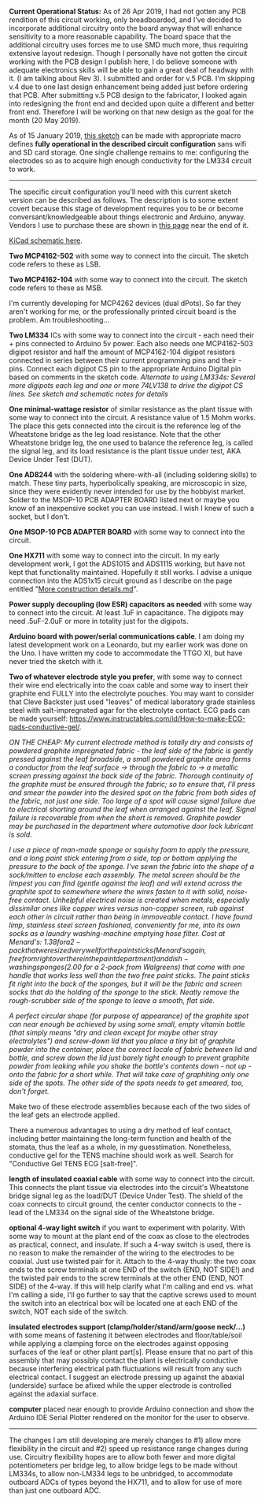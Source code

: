 **Current Operational Status:** As of 26 Apr 2019, I had not gotten any PCB rendition of this circuit working, only breadboarded, and I've decided to incorporate additional circuitry onto the board anyway that will enhance sensitivity to a more reasonable capability.  The board space that the additional circuitry uses forces me to use SMD much more, thus requiring extensive layout redesign.  Though I personally have not gotten the circuit working with the PCB design I publish here, I do believe someone with adequate electronics skills will be able to gain a great deal of headway with it. (I am talking about Rev 3).  I submitted and order for v.5 PCB.  I'm skipping v.4 due to one last design enhancement being added just before ordering that PCB.  After submitting v.5 PCB design to the fabricator, I looked again into redesigning the front end and decided upon quite a different and better front end.  Therefore I will be working on that new design as the goal for the month (20 May 2019).

As of 15 January 2019, [this sketch](https://github.com/kenneth558/plant_resistance_primary_perception/blob/Free/sketch%20code/adc_for_plant_tissue.ino) can be made with appropriate macro defines **fully operational in the described circuit configuration** sans wifi and SD card storage.  One single challenge remains to me: configuring the electrodes so as to acquire high enough conductivity for the LM334 circuit to work.

------------------------------------

The specific circuit configuration you'll need with this current sketch version can be described as follows.  The description is to some extent covert because this stage of development requires you to be or become conversant/knowledgeable about things electronic and Arduino, anyway.  Vendors I use to purchase these are shown in [this page](https://github.com/kenneth558/plant_resistance_primary_perception/blob/Free/More%20construction%20details.md) near the end of it.  

[KiCad schematic here](https://github.com/kenneth558/plant_resistance_primary_perception/blob/Free/schematic.pdf). 


**Two MCP4162-502** with some way to connect into the circuit.  The sketch code refers to these as LSB.

**Two MCP4162-104** with some way to connect into the circuit.  The sketch code refers to these as MSB.

I'm currently developing for MCP4262 devices (dual dPots).  So far they aren't working for me, or the professionally printed circuit board is the problem.  Am troubleshooting...

**Two LM334** ICs with some way to connect into the circuit - each need their + pins connected to Arduino 5v power.  Each also needs one MCP4162-503 digipot resistor and half the amount of MCP4162-104 digipot resistors connected in series between their current programming pins and their - pins.  Connect each digipot CS pin to the appropriate Arduino Digital pin based on comments in the sketch code.  *Alternate to using LM334s: Several more digipots each leg and one or more 74LV138 to drive the digipot CS lines.  See sketch and schematic notes for details*

**One minimal-wattage resistor** of similar resistance as the plant tissue with some way to connect into the circuit.  A resistance value of 1.5 Mohm works.  The place this gets connected into the circuit is the reference leg of the Wheatstone bridge as the leg load resistance.  Note that the other Wheatstone bridge leg, the one used to balance the reference leg, is called the signal leg, and its load resistance is the plant tissue under test, AKA Device Under Test (DUT).

**One AD8244** with the soldering where-with-all (including soldering skills) to match.  These tiny parts, hyperbolically speaking, are microscopic in size, since they were evidently never intended for use by the hobbyist market.  Solder to the MSOP-10 PCB ADAPTER BOARD listed next or maybe you know of an inexpensive socket you can use instead.  I wish I knew of such a socket, but I don't.

**One MSOP-10 PCB ADAPTER BOARD** with some way to connect into the circuit.

**One HX711** with some way to connect into the circuit.  In my early development work, I got the ADS1015 and ADS1115 working, but have not kept that functionality maintained.  Hopefully it still works.  I advise a unique connection into the ADS1x15 circuit ground as I describe on the page entitled "[More construction details.md](https://github.com/kenneth558/plant_resistance_primary_perception/blob/Free/More%20construction%20details.md)".

**Power supply decoupling (low ESR) capacitors as needed** with some way to connect into the circuit.  At least .1uF in capacitance.  The digipots may need .5uF-2.0uF or more in totality just for the digipots.

**Arduino board with power/serial communications cable**.  I am doing my latest development work on a Leonardo, but my earlier work was done on the Uno.  I have written my code to accommodate the TTGO XI, but have never tried the sketch with it.

**Two of whatever electrode style you prefer**, with some way to connect their wire end electrically into the coax cable and some way to insert their graphite end FULLY into the electrolyte pouches.  You may want to consider that Cleve Backster just used "leaves" of  medical laboratory grade stainless steel with salt-impregnated agar for the electrolyte contact.  ECG pads can be made yourself: https://www.instructables.com/id/How-to-make-ECG-pads-conductive-gel/.

*ON THE CHEAP: My current electrode method is totally dry and consists of powdered graphite impregnated fabric - the leaf side of the fabric is gently pressed against the leaf broadside, a small powdered graphite area forms a conductor from the leaf surface -> through the fabric to -> a metallic screen pressing against the back side of the fabric.  Thorough continuity of the graphite must be ensured through the fabric; so to ensure that, I'll press and smear the powder into the desired spot on the fabric from both sides of the fabric, not just one side.  Too large of a spot will cause signal failure due to electrical shorting around the leaf when arranged against the leaf.  Signal failure is recoverable from when the short is removed.  Graphite powder may be purchased in the department where automotive door lock lubricant is sold.*

*I use a piece of man-made sponge or squishy foam to apply the pressure, and a long paint stick entering from a side, top or bottom applying the pressure to the back of the sponge.  I've sewn the fabric into the shape of a sock/mitten to enclose each assembly.  The metal screen should be the limpest you can find (gentle against the leaf) and will extend across the graphite spot to somewhere where the wires fasten to it with solid, noise-free contact.  Unhelpful electrical noise is created when metals, especially dissimilar ones like copper wires versus non-copper screen, rub against each other in circuit rather than being in immoveable contact.  I have found limp, stainless steel screen fashioned, conveniently for me, into its own socks as a laundry washing-machine emptying hose filter.  Cost at Menard's: $1.38 for a 2-pack that were sized very well for the paint sticks (Menard's again, free from right over there in the paint department) and dish-washing sponges ($2.00 for a 2-pack from Walgreens) that come with one handle that works less well than the two free paint sticks.  The paint sticks fit right into the back of the sponges, but it will be the fabric and screen socks that do the holding of the sponge to the stick.  Neatly remove the rough-scrubber side of the sponge to leave a smooth, flat side.*

*A perfect circular shape (for purpose of appearance) of the graphite spot can near enough be achieved by using some small, empty vitamin bottle (that simply means "dry and clean except for maybe other stray electrolytes") and screw-down lid that you place a tiny bit of graphite powder into the container, place the correct locale of fabric between lid and bottle, and screw down the lid just barely tight enough to prevent graphite powder from leaking while you shake the bottle's contents down - not up - onto the fabric for a short while.  That will take care of graphiting only one side of the spots.  The other side of the spots needs to get smeared, too, don't forget.*

Make two of these electrode assemblies because each of the two sides of the leaf gets an electrode applied. 

There a numerous advantages to using a dry method of leaf contact, including better maintaining the long-term function and health of the stomata, thus the leaf as a whole, in my guesstimation.  Nonetheless, conductive gel for the TENS machine should work as well.  Search for "Conductive Gel TENS ECG [salt-free]".

**length of insulated coaxial cable** with some way to connect into the circuit.  This connects the plant tissue via electrodes into the circuit's Wheatstone bridge signal leg as the load/DUT (Device Under Test).  The shield of the coax connects to circuit ground, the center conductor connects to the - lead of the LM334 on the signal side of the Wheatstone bridge.

**optional 4-way light switch** if you want to experiment with polarity.  With some way to mount at the plant end of the coax as close to the electrodes as practical, connect, and insulate.  If such a 4-way switch is used, there is no reason to make the remainder of the wiring to the electrodes to be coaxial.  Just use twisted pair for it.  Attach to the 4-way thusly: the two coax ends to the screw terminals at one END of the switch (END, NOT SIDE!) and the twisted pair ends to the screw terminals at the other END (END, NOT SIDE) of the 4-way.  If this will help clarify what I'm calling and end vs. what I'm calling a side, I'll go further to say that the captive screws used to mount the switch into an electrical box will be located one at each END of the switch, NOT each side of the switch.

**insulated electrodes support (clamp/holder/stand/arm/goose neck/...)** with some means of fastening it between electrodes and floor/table/soil while applying a clamping force on the electrodes against opposing surfaces of the leaf or other plant part[s].  Please ensure that no part of this assembly that may possibly contact the plant is electrically conductive because interfering electrical path fluctuations will result from any such electrical contact.  I suggest an electrode pressing up against the abaxial (underside) surface be afixed while the upper electrode is controlled against the adaxial surface.

**computer** placed near enough to provide Arduino connection and show the Arduino IDE Serial Plotter rendered on the monitor for the user to observe.

---------------------
The changes I am still developing are merely changes to #1) allow more flexibility in the circuit and #2) speed up resistance range changes during use.  Circuitry flexibility hopes are to allow both fewer and more digital potentiometers per bridge leg, to allow bridge legs to be made without LM334s, to allow non-LM334 legs to be unbridged, to accommodate outboard ADCs of types beyond the HX711, and to allow for use of more than just one outboard ADC.
